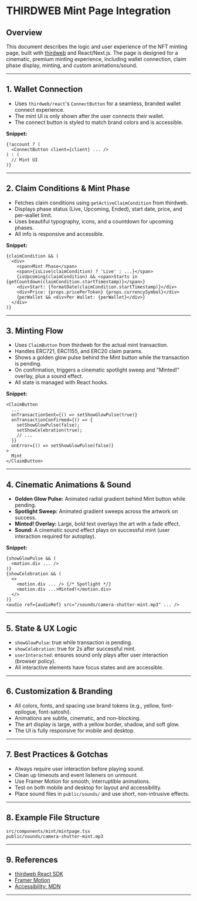 # THIRDWEB Mint Page Integration

## Overview
This document describes the logic and user experience of the NFT minting page, built with [thirdweb](https://thirdweb.com/) and React/Next.js. The page is designed for a cinematic, premium minting experience, including wallet connection, claim phase display, minting, and custom animations/sound.

---

## 1. Wallet Connection
- Uses `thirdweb/react`'s `ConnectButton` for a seamless, branded wallet connect experience.
- The mint UI is only shown after the user connects their wallet.
- The connect button is styled to match brand colors and is accessible.

**Snippet:**
```tsx
{!account ? (
  <ConnectButton client={client} ... />
) : (
  // Mint UI
)}
```

---

## 2. Claim Conditions & Mint Phase
- Fetches claim conditions using `getActiveClaimCondition` from thirdweb.
- Displays phase status (Live, Upcoming, Ended), start date, price, and per-wallet limit.
- Uses beautiful typography, icons, and a countdown for upcoming phases.
- All info is responsive and accessible.

**Snippet:**
```tsx
{claimCondition && (
  <div>
    <span>Mint Phase</span>
    <span>{isLive(claimCondition) ? 'Live' : ...}</span>
    {isUpcoming(claimCondition) && <span>Starts in {getCountdown(claimCondition.startTimestamp)}</span>}
    <div>Start: {formatDate(claimCondition.startTimestamp)}</div>
    <div>Price: {props.pricePerToken} {props.currencySymbol}</div>
    {perWallet && <div>Per Wallet: {perWallet}</div>}
  </div>
)}
```

---

## 3. Minting Flow
- Uses `ClaimButton` from thirdweb for the actual mint transaction.
- Handles ERC721, ERC1155, and ERC20 claim params.
- Shows a golden glow pulse behind the Mint button while the transaction is pending.
- On confirmation, triggers a cinematic spotlight sweep and "Minted!" overlay, plus a sound effect.
- All state is managed with React hooks.

**Snippet:**
```tsx
<ClaimButton
  ...
  onTransactionSent={() => setShowGlowPulse(true)}
  onTransactionConfirmed={() => {
    setShowGlowPulse(false);
    setShowCelebration(true);
    // ...
  }}
  onError={() => setShowGlowPulse(false)}
>
  Mint
</ClaimButton>
```

---

## 4. Cinematic Animations & Sound
- **Golden Glow Pulse:** Animated radial gradient behind Mint button while pending.
- **Spotlight Sweep:** Animated gradient sweeps across the artwork on success.
- **Minted! Overlay:** Large, bold text overlays the art with a fade effect.
- **Sound:** A cinematic sound effect plays on successful mint (user interaction required for autoplay).

**Snippet:**
```tsx
{showGlowPulse && (
  <motion.div ... />
)}
{showCelebration && (
  <>
    <motion.div ... /> {/* Spotlight */}
    <motion.div ...>Minted!</motion.div>
  </>
)}
<audio ref={audioRef} src="/sounds/camera-shutter-mint.mp3" ... />
```

---

## 5. State & UX Logic
- `showGlowPulse`: true while transaction is pending.
- `showCelebration`: true for 2s after successful mint.
- `userInteracted`: ensures sound only plays after user interaction (browser policy).
- All interactive elements have focus states and are accessible.

---

## 6. Customization & Branding
- All colors, fonts, and spacing use brand tokens (e.g., yellow, font-epilogue, font-satoshi).
- Animations are subtle, cinematic, and non-blocking.
- The art display is large, with a yellow border, shadow, and soft glow.
- The UI is fully responsive for mobile and desktop.

---

## 7. Best Practices & Gotchas
- Always require user interaction before playing sound.
- Clean up timeouts and event listeners on unmount.
- Use Framer Motion for smooth, interruptible animations.
- Test on both mobile and desktop for layout and accessibility.
- Place sound files in `public/sounds/` and use short, non-intrusive effects.

---

## 8. Example File Structure
```
src/components/mint/mintpage.tsx
public/sounds/camera-shutter-mint.mp3
```

---

## 9. References
- [thirdweb React SDK](https://portal.thirdweb.com/react)
- [Framer Motion](https://www.framer.com/motion/)
- [Accessibility: MDN](https://developer.mozilla.org/en-US/docs/Web/Accessibility)

---